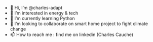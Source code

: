 - 👋 Hi, I’m @charles-adapt
- 👀 I’m interested in energy & tech
- 🌱 I’m currently learning Python
- 💞️ I’m looking to collaborate on smart home project to fight climate change
- 📫 How to reach me : find me on linkedin (Charles Cauche)

<!---
charles-adapt/charles-adapt is a ✨ special ✨ repository because its `README.md` (this file) appears on your GitHub profile.
You can click the Preview link to take a look at your changes.
--->

